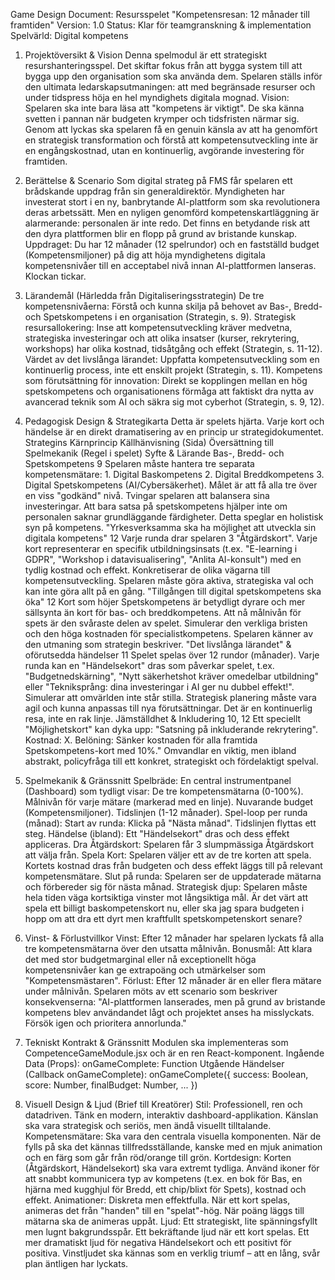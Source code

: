 Game Design Document: Resursspelet "Kompetensresan: 12 månader till framtiden"
Version: 1.0 Status: Klar för teamgranskning & implementation Spelvärld: Digital kompetens
1. Projektöversikt & Vision
Denna spelmodul är ett strategiskt resurshanteringsspel. Det skiftar fokus från att bygga system till att bygga upp den organisation som ska använda dem. Spelaren ställs inför den ultimata ledarskapsutmaningen: att med begränsade resurser och under tidspress höja en hel myndighets digitala mognad.
Vision: Spelaren ska inte bara läsa att "kompetens är viktigt". De ska känna svetten i pannan när budgeten krymper och tidsfristen närmar sig. Genom att lyckas ska spelaren få en genuin känsla av att ha genomfört en strategisk transformation och förstå att kompetensutveckling inte är en engångskostnad, utan en kontinuerlig, avgörande investering för framtiden.
2. Berättelse & Scenario
Som digital strateg på FMS får spelaren ett brådskande uppdrag från sin generaldirektör. Myndigheten har investerat stort i en ny, banbrytande AI-plattform som ska revolutionera deras arbetssätt. Men en nyligen genomförd kompetenskartläggning är alarmerande: personalen är inte redo. Det finns en betydande risk att den dyra plattformen blir en flopp på grund av bristande kunskap.
Uppdraget: Du har 12 månader (12 spelrundor) och en fastställd budget (Kompetensmiljoner) på dig att höja myndighetens digitala kompetensnivåer till en acceptabel nivå innan AI-plattformen lanseras. Klockan tickar.
3. Lärandemål (Härledda från Digitaliseringsstrategin)
De tre kompetensnivåerna: Förstå och kunna skilja på behovet av Bas-, Bredd- och Spetskompetens i en organisation (Strategin, s. 9).
Strategisk resursallokering: Inse att kompetensutveckling kräver medvetna, strategiska investeringar och att olika insatser (kurser, rekrytering, workshops) har olika kostnad, tidsåtgång och effekt (Strategin, s. 11-12).
Värdet av det livslånga lärandet: Uppfatta kompetensutveckling som en kontinuerlig process, inte ett enskilt projekt (Strategin, s. 11).
Kompetens som förutsättning för innovation: Direkt se kopplingen mellan en hög spetskompetens och organisationens förmåga att faktiskt dra nytta av avancerad teknik som AI och säkra sig mot cyberhot (Strategin, s. 9, 12).
4. Pedagogisk Design & Strategikarta
Detta är spelets hjärta. Varje kort och händelse är en direkt dramatisering av en princip ur strategidokumentet.
Strategins Kärnprincip
Källhänvisning (Sida)
Översättning till Spelmekanik (Regel i spelet)
Syfte & Lärande
Bas-, Bredd- och Spetskompetens
9
Spelaren måste hantera tre separata kompetensmätare: 1. Digital Baskompetens 2. Digital Breddkompetens 3. Digital Spetskompetens (AI/Cybersäkerhet). Målet är att få alla tre över en viss "godkänd" nivå.
Tvingar spelaren att balansera sina investeringar. Att bara satsa på spetskompetens hjälper inte om personalen saknar grundläggande färdigheter. Detta speglar en holistisk syn på kompetens.
"Yrkesverksamma ska ha möjlighet att utveckla sin digitala kompetens"
12
Varje runda drar spelaren 3 "Åtgärdskort". Varje kort representerar en specifik utbildningsinsats (t.ex. "E-learning i GDPR", "Workshop i datavisualisering", "Anlita AI-konsult") med en tydlig kostnad och effekt.
Konkretiserar de olika vägarna till kompetensutveckling. Spelaren måste göra aktiva, strategiska val och kan inte göra allt på en gång.
"Tillgången till digital spetskompetens ska öka"
12
Kort som höjer Spetskompetens är betydligt dyrare och mer sällsynta än kort för bas- och breddkompetens. Att nå målnivån för spets är den svåraste delen av spelet.
Simulerar den verkliga bristen och den höga kostnaden för specialistkompetens. Spelaren känner av den utmaning som strategin beskriver.
"Det livslånga lärandet" & oförutsedda händelser
11
Spelet spelas över 12 rundor (månader). Varje runda kan en "Händelsekort" dras som påverkar spelet, t.ex. "Budgetnedskärning", "Nytt säkerhetshot kräver omedelbar utbildning" eller "Tekniksprång: dina investeringar i AI ger nu dubbel effekt!".
Simulerar att omvärlden inte står stilla. Strategisk planering måste vara agil och kunna anpassas till nya förutsättningar. Det är en kontinuerlig resa, inte en rak linje.
Jämställdhet & Inkludering
10, 12
Ett speciellt "Möjlighetskort" kan dyka upp: "Satsning på inkluderande rekrytering". Kostnad: X. Belöning: Sänker kostnaden för alla framtida Spetskompetens-kort med 10%."
Omvandlar en viktig, men ibland abstrakt, policyfråga till ett konkret, strategiskt och fördelaktigt spelval.

5. Spelmekanik & Gränssnitt
Spelbräde: En central instrumentpanel (Dashboard) som tydligt visar:
De tre kompetensmätarna (0-100%).
Målnivån för varje mätare (markerad med en linje).
Nuvarande budget (Kompetensmiljoner).
Tidslinjen (1-12 månader).
Spel-loop per runda (månad):
Start av runda: Klicka på "Nästa månad". Tidslinjen flyttas ett steg.
Händelse (ibland): Ett "Händelsekort" dras och dess effekt appliceras.
Dra Åtgärdskort: Spelaren får 3 slumpmässiga Åtgärdskort att välja från.
Spela Kort: Spelaren väljer ett av de tre korten att spela. Kortets kostnad dras från budgeten och dess effekt läggs till på relevant kompetensmätare.
Slut på runda: Spelaren ser de uppdaterade mätarna och förbereder sig för nästa månad.
Strategisk djup: Spelaren måste hela tiden väga kortsiktiga vinster mot långsiktiga mål. Är det värt att spela ett billigt baskompetenskort nu, eller ska jag spara budgeten i hopp om att dra ett dyrt men kraftfullt spetskompetenskort senare?
6. Vinst- & Förlustvillkor
Vinst: Efter 12 månader har spelaren lyckats få alla tre kompetensmätarna över den utsatta målnivån.
Bonusmål: Att klara det med stor budgetmarginal eller nå exceptionellt höga kompetensnivåer kan ge extrapoäng och utmärkelser som "Kompetensmästaren".
Förlust: Efter 12 månader är en eller flera mätare under målnivån. Spelaren möts av ett scenario som beskriver konsekvenserna: "AI-plattformen lanserades, men på grund av bristande kompetens blev användandet lågt och projektet anses ha misslyckats. Försök igen och prioritera annorlunda."
7. Tekniskt Kontrakt & Gränssnitt
Modulen ska implementeras som CompetenceGameModule.jsx och är en ren React-komponent.
Ingående Data (Props):
onGameComplete: Function
Utgående Händelser (Callback onGameComplete):
onGameComplete({ success: Boolean, score: Number, finalBudget: Number, ... })
8. Visuell Design & Ljud (Brief till Kreatörer)
Stil: Professionell, ren och datadriven. Tänk en modern, interaktiv dashboard-applikation. Känslan ska vara strategisk och seriös, men ändå visuellt tilltalande.
Kompetensmätare: Ska vara den centrala visuella komponenten. När de fylls på ska det kännas tillfredsställande, kanske med en mjuk animation och en färg som går från röd/orange till grön.
Kortdesign: Korten (Åtgärdskort, Händelsekort) ska vara extremt tydliga. Använd ikoner för att snabbt kommunicera typ av kompetens (t.ex. en bok för Bas, en hjärna med kugghjul för Bredd, ett chip/blixt för Spets), kostnad och effekt.
Animationer: Diskreta men effektfulla. När ett kort spelas, animeras det från "handen" till en "spelat"-hög. När poäng läggs till mätarna ska de animeras uppåt.
Ljud: Ett strategiskt, lite spänningsfyllt men lugnt bakgrundsspår. Ett bekräftande ljud när ett kort spelas. Ett mer dramatiskt ljud för negativa Händelsekort och ett positivt för positiva. Vinstljudet ska kännas som en verklig triumf – att en lång, svår plan äntligen har lyckats.

